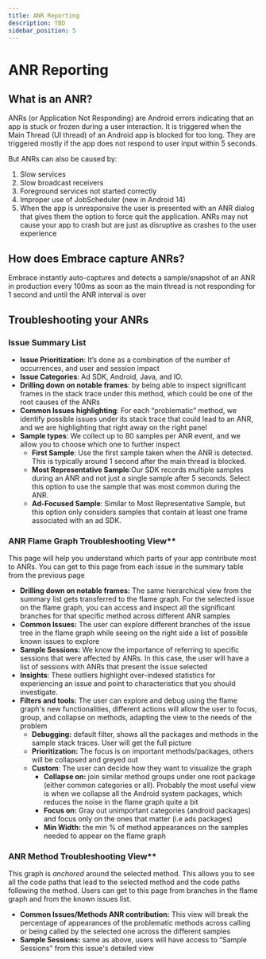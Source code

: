 ```yaml
---
title: ANR Reporting
description: TBD
sidebar_position: 5
---
```


# ANR Reporting

## What is an ANR?
ANRs (or Application Not Responding) are Android errors indicating that an app is stuck or frozen during a user interaction. It is triggered when the Main Thread (UI thread) of an Android app is blocked for too long. They are triggered mostly if the app does not respond to user input within 5 seconds.
    
But ANRs can also be caused by:
1. Slow services
2. Slow broadcast receivers
3. Foreground services not started correctly
4. Improper use of JobScheduler (new in Android 14)
5. When the app is unresponsive the user is presented with an ANR dialog that gives them the option to force quit the application. ANRs may not cause your app to crash but are just as disruptive as crashes to the user experience

## How does Embrace capture ANRs?
Embrace instantly auto-captures and detects a sample/snapshot of an ANR in production every 100ms as soon as the main thread is not responding for 1 second and until the ANR interval is over

## Troubleshooting your ANRs

  ### Issue Summary List
  - **Issue Prioritization**: It’s done as a combination of the number of occurrences, and user and session impact
  - **Issue Categories**: Ad SDK, Android, Java, and IO.
  - **Drilling down on notable frames**: by being able to inspect significant frames in the stack trace under this method, which could be one of the root causes of the ANRs
  - **Common Issues highlighting**: For each “problematic” method, we identify possible issues under its stack trace that could lead to an ANR, and we are highlighting that right away on the right panel
  - **Sample types**: We collect up to 80 samples per ANR event, and we allow you to choose which one to further inspect
    - **First Sample**: Use the first sample taken when the ANR is detected. This is typically around 1 second after the main thread is blocked.
    - **Most Representative Sample**:Our SDK records multiple samples during an ANR and not just a single sample after 5 seconds. Select this option to use the sample that was most common during the ANR.
    - **Ad-Focused Sample**: Similar to Most Representative Sample, but this option only considers samples that contain at least one frame associated with an ad SDK.
    
### ANR Flame Graph Troubleshooting View**
This page will help you understand which parts of your app contribute most to ANRs. You can get to this page from each issue in the summary table from the previous page
  - **Drilling down on notable frames:**  The same hierarchical view from the summary list gets transferred to the flame graph. For the selected issue on the flame graph, you can access and inspect all the significant branches for that specific method across different ANR samples
  - **Common Issues:**  The user can explore different branches of the issue tree in the flame graph while seeing on the right side a list of possible known issues to explore
  - **Sample Sessions:** We know the importance of referring to specific sessions that were affected by ANRs. In this case, the user will have a list of sessions with ANRs that present the issue selected
  - **Insights**: These outliers highlight over-indexed statistics for experiencing an issue and point to characteristics that you should investigate.
  - **Filters and tools:**  The user can explore and debug using the flame graph's new functionalities, different actions will allow the user to focus, group, and collapse on methods, adapting the view to the needs of the problem
    - **Debugging:**  default filter, shows all the packages and methods in the sample stack traces. User will get the full picture
    - **Prioritization:**  The focus is on important methods/packages, others will be collapsed and greyed out
    - **Custom**: The user can decide how they want to visualize the graph
      - **Collapse on:**  join similar method groups under one root package (either common categories or all). Probably the most useful view is when we collapse all the Android system packages, which reduces the noise in the flame graph quite a bit
      - **Focus on:** Gray out unimportant categories (android packages) and focus only on the ones that matter (i.e ads packages)
      - **Min Width:** the min % of method appearances on the samples needed to appear on the flame graph
    
### ANR Method Troubleshooting View**
This graph is *anchored* around the selected method. This allows you to see all the code paths that lead to the selected method and the code paths following the method. Users can get to this page from branches in the flame graph and from the known issues list.
  - **Common Issues/Methods ANR contribution:** This view will break the percentage of appearances of the problematic methods across calling or being called by the selected one across the different samples
  - **Sample Sessions:**  same as above, users will have access to “Sample Sessions” from this issue's detailed view

